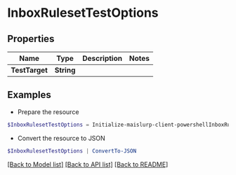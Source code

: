 # InboxRulesetTestOptions
## Properties

Name | Type | Description | Notes
------------ | ------------- | ------------- | -------------
**TestTarget** | **String** |  | 

## Examples

- Prepare the resource
```powershell
$InboxRulesetTestOptions = Initialize-maislurp-client-powershellInboxRulesetTestOptions  -TestTarget null
```

- Convert the resource to JSON
```powershell
$InboxRulesetTestOptions | ConvertTo-JSON
```

[[Back to Model list]](../README#documentation-for-models) [[Back to API list]](../README#documentation-for-api-endpoints) [[Back to README]](../README)

